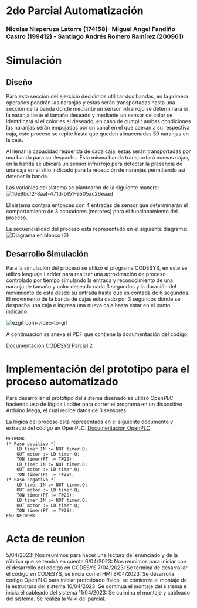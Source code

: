 # 2do Parcial Automatización
 ### Nicolas Nisperuza Latorre (174158)- Miguel Angel Fandiño Castro (199412) - Santiago Andrés Romero Ramírez (200961)
 
# Simulación

## Diseño
Para esta sección del ejercicio decidimos utilizar dos bandas, en la primera operarios pondrán las naranjas y estas serán transportadas hasta una sección de la banda donde mediante un sensor infrarrojo se determinará si la naranja tiene el tamaño deseado y mediante un sensor de color se identificará si el color es el deseado, en caso de cumplir ambas condiciones las naranjas serán empujadas por un canal en el que caeran a su respectiva caja, este proceso se repite hasta que queden almacenadas 50 naranjas en la caja.

Al llenar la capacidad requerida de cada caja, estas serán transportadas por una banda para su despacho. Esta misma banda transportará nuevas cajas, en la banda se ubicará un sensor infrarrojo para detectar la presencia de una caja en el sitio indicado para la recepción de naranjas permitiendo así detener la banda.

Las variables del sistema se plantearon de la siguiente manera:
![16e9bcf2-8aaf-471d-b151-9505ac26eaad](https://user-images.githubusercontent.com/62396718/231302437-eb145a08-faf0-4afc-ad25-b884c29fc35c.jpg)

El sistema contará entonces con 4 entradas de sensor que determinarán el comportamiento de 3 actuadores (motores) para el funcionamiento del proceso.

La secuencialidad del proceso está representado en el siguiente diagrama: 
<br />
![Diagrama en blanco (3)](https://user-images.githubusercontent.com/62396718/231302773-d1837249-9870-4fdd-a01f-57fd3283230a.png)


## Desarrollo Simulación

Para la simulación del proceso se utilizó el programa CODESYS, en este se utilizó lenguaje Ladder para realizar una aproximación de proceso controlado por tiempo simulando la entrada y reconocimiento de una naranja de tamaño y color deseado cada 3 segundos y la duración del movimiento de esta desde su entrada hasta que es contada de 6 segundos. El movimiento de la banda de cajas esta dado por 3 segundos donde se despacha una caja e ingresa una nueva caja hasta estar en el punto indicado. 

![ezgif com-video-to-gif](https://user-images.githubusercontent.com/62396718/231307768-92ebf427-f7a2-42e4-acb7-26e7e1d882c6.gif)


A continuación se anexa el PDF que contiene la documentación del código:

[Documentación CODESYS Parcial 2](https://github.com/Santarm11/2do-Parcial-Automatizaci-n/files/11205480/Parcial.2.Auto.pdf)


# Implementación del prototipo para el proceso automatizado

Para desarrollar el prototipo del sistema diseñado se utilizó OpenPLC haciendo uso de lógica Ladder para correr el programa en un dispositivo Arduino Mega, el cual recibe datos de 3 sensores 

La lógica del proceso está representada en el siguiente documento y extracto del código en OpenPLC: 
[Documentación OpenPLC](https://github.com/Santarm11/2do-Parcial-Automatizaci-n/files/11205637/paracialauto2OPLC.pdf)

```
NETWORK
(* Paso positivo *)
    LD timer.IN := NOT timer.Q;
    OUT motor := LD timer.Q;
    TON timer(PT := T#2S);
    LD timer.IN := NOT timer.Q;
    OUT motor := LD timer.Q;
    TON timer(PT := T#2S);
(* Paso negativo *)
    LD timer.IN := NOT timer.Q;
    OUT motor := LD timer.Q;
    TON timer(PT := T#2S);
    LD timer.IN := NOT timer.Q;
    OUT motor := LD timer.Q;
    TON timer(PT := T#2S);
END_NETWORK
```

# Acta de reunion

5/04/2023: Nos reunimos para hacer una lectura del enunciado y de la rúbrica que se tendrá en cuenta
6/04/2023: Nos reunimos para iniciar con el desarrollo del código en CODESYS
7/04/2023: Se termina de desarrollar el código en CODESYS, se inicia con el HMI
8/04/2023: Se desarrolla código OpenPLC para iniciar prototipado físico, se comienza el montaje de la estructura del sistema
10/04/2023: Se continua el montaje del sistema e inicia el cableado del sistema
11/04/2023: Se culmina el montaje y cableado del sistema. Se realiza la Wiki del parcial.

